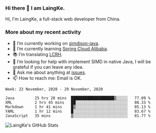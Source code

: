 ### Hi there 👋 I am LaingKe.

Hi, I'm LaingKe, a full-stack web developer from China.

### More about my recent activity

- 🔭 I’m currently working on [simdjson-java](https://github.com/laingke/simdjson-java).
- 🌱 I’m currently learning [Spring Cloud Alibaba](https://github.com/alibaba/spring-cloud-alibaba).
- :books: I’m translating [LCRH](https://github.com/LCTT/LCRH).
- 🤔 I’m looking for help with implement SIMD in native Java, I will be grateful if you can leave any idea.
- 💬 Ask me about anything at [issues](https://github.com/laingke/laingke/issues).
- 📫 How to reach me: Email is OK.

<!--START_SECTION:waka-->
```text
Week: 22 November, 2020 - 29 November, 2020

Java         25 hrs 28 mins  ███████████████████▒░░░░░   77.09 % 
XML          2 hrs 45 mins   ██░░░░░░░░░░░░░░░░░░░░░░░   08.33 % 
Markdown     1 hr 41 mins    █▒░░░░░░░░░░░░░░░░░░░░░░░   05.13 % 
YAML         1 hr 12 mins    █░░░░░░░░░░░░░░░░░░░░░░░░   03.67 % 
JavaScript   35 mins         ▒░░░░░░░░░░░░░░░░░░░░░░░░   01.77 % 
```
<!--END_SECTION:waka-->

![LaingKe's GitHub Stats](https://github-readme-stats.vercel.app/api?username=laingke&show_icons=true&theme=nightowl&count_private=true)
